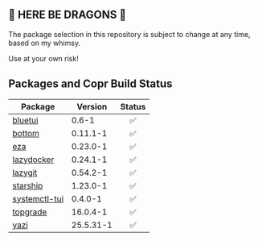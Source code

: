 ## 🐉 HERE BE DRAGONS 🐉
The package selection in this repository is subject to change at any time, based on my whimsy.

Use at your own risk!

## Packages and Copr Build Status

| Package   | Version   | Status |
|-----------|-----------|:------:|
| [bluetui](https://copr.fedorainfracloud.org/coprs/nclundell/fedora-extras/package/bluetui/) | 0.6-1 | <div align="center">✅</div> |
| [bottom](https://copr.fedorainfracloud.org/coprs/nclundell/fedora-extras/package/bottom/) | 0.11.1-1 | <div align="center">✅</div> |
| [eza](https://copr.fedorainfracloud.org/coprs/nclundell/fedora-extras/package/eza/) | 0.23.0-1 | <div align="center">✅</div> |
| [lazydocker](https://copr.fedorainfracloud.org/coprs/nclundell/fedora-extras/package/lazydocker/) | 0.24.1-1 | <div align="center">✅</div> |
| [lazygit](https://copr.fedorainfracloud.org/coprs/nclundell/fedora-extras/package/lazygit/) | 0.54.2-1 | <div align="center">✅</div> |
| [starship](https://copr.fedorainfracloud.org/coprs/nclundell/fedora-extras/package/starship/) | 1.23.0-1 | <div align="center">✅</div> |
| [systemctl-tui](https://copr.fedorainfracloud.org/coprs/nclundell/fedora-extras/package/systemctl-tui/) | 0.4.0-1 | <div align="center">✅</div> |
| [topgrade](https://copr.fedorainfracloud.org/coprs/nclundell/fedora-extras/package/topgrade/) | 16.0.4-1 | <div align="center">✅</div> |
| [yazi](https://copr.fedorainfracloud.org/coprs/nclundell/fedora-extras/package/yazi/) | 25.5.31-1 | <div align="center">✅</div> |
